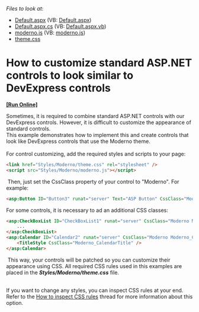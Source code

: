 <!-- default file list -->
*Files to look at*:

* [Default.aspx](./CS/Default.aspx) (VB: [Default.aspx](./VB/Default.aspx))
* [Default.aspx.cs](./CS/Default.aspx.cs) (VB: [Default.aspx.vb](./VB/Default.aspx.vb))
* [moderno.js](./CS/Styles/Moderno/moderno.js) (VB: [moderno.js](./VB/Styles/Moderno/moderno.js))
* [theme.css](./CS/Styles/Moderno/theme.css)
<!-- default file list end -->
# How to customize standard ASP.NET controls to look similar to DevExpress controls
<!-- run online -->
**[[Run Online]](https://codecentral.devexpress.com/t539371/)**
<!-- run online end -->


<p>Sometimes, it is required to combine standard ASP.NET controls with our DevExpress controls. However, it is difficult to customize the appearance of standard controls. <br>This example demonstrates how to implement this and create controls that look like DevExpress controls that use the Moderno theme. <br><br>For control customizing, add the required styles and scripts to your page:</p>


```aspx
<link href="Styles/Moderno/theme.css" rel="stylesheet" />
<script src="Styles/Moderno/moderno.js"></script>

```


<p> Then, just set the CssClass property of your control to "Moderno". For example:</p>


```aspx
<asp:Button ID="Button3" runat="server" Text="ASP Button" CssClass="Moderno" />

```


<p>For some controls, it is necessary to ad an additional CSS classes:</p>


```aspx
<asp:CheckBoxList ID="CheckBoxList1" runat="server" CssClass="Moderno Moderno_CheckBoxList">
	...
</asp:CheckBoxList>
<asp:Calendar ID="Calendar2" runat="server" CssClass="Moderno Moderno_Calendar" Enabled="false">
	<TitleStyle CssClass="Moderno_CalendarTitle" />
</asp:Calendar>

```


<p> This way, your controls will be patched so you can customize their appearance using CSS. All required CSS rules used in this examples are placed in the <strong><em>Styles/Moderno/theme.css</em></strong> file. </p>
<p><br>If you want to change any styles, you can inspect CSS rules at your end. Refer to the <a href="https://www.devexpress.com/Support/Center/p/K18570">How to inspect CSS rules</a> thread for more information about this option.</p>

<br/>


